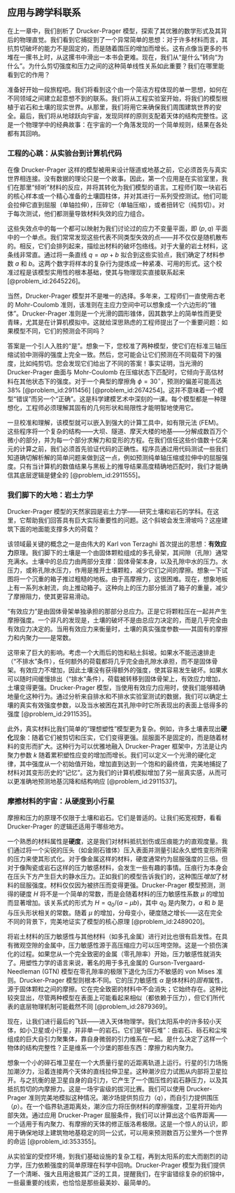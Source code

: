 ## 应用与跨学科联系

在上一章中，我们剖析了 Drucker-Prager 模型，探索了其优雅的数学形式及其背后的物理直觉。我们看到它捕捉到了一个异常简单的思想：对于许多材料而言，其抗剪切破坏的能力不是固定的，而是随着围压的增加而增长。这有点像当更多的书堆在一摞书上时，从这摞书中滑出一本书会更难。现在，我们从“是什么”转向“为什么”。为什么剪切强度和压力之间的这种简单线性关系如此重要？我们在哪里能看到它的作用？

准备好开始一段旅程吧。我们将看到这个由一个简洁方程体现的单一思想，如何在不同领域之间建立起意想不到的联系。我们将从工程实验室开始，将我们的模型根植于岩石和土壤的现实世界。从那里，我们将用它来确保我们周围建筑世界的安全。最后，我们将从地球跃向宇宙，发现同样的原则支配着天体的结构完整性。这是一个物理学中的经典故事：在宇宙的一个角落发现的一个简单规则，结果在各处都有其回响。

### 工程的心跳：从实验台到计算机代码

在像 Drucker-Prager 这样的模型被用来设计隧道或地基之前，它必须首先与真实世界相连接。没有数据的理论只是一个故事。因此，第一个应用是在实验室里，我们在那里“倾听”材料的反应，并将其转化为我们模型的语言。工程师们取一块岩石的核心样本或一个精心准备的土壤圆柱体，并对其进行一系列受控测试。他们可能会拉伸它直到屈服（单轴拉伸），压碎它（单轴压缩），或者扭转它（纯剪切）。对于每次测试，他们都测量导致材料失效的应力组合。

这些失效点中的每一个都可以映射为我们讨论过的应力不变量平面，即 $(p, q)$ 平面中的一个单点。我们常常发现这些代表不同类型失效的点——并不仅仅是随机散布的。相反，它们会排列起来，描绘出材料的破坏包络线。对于大量的岩土材料，这条线非常直。通过将一条直线 $q = a p + b$ 拟合到这些实验点，我们确定了材料参数 $a$ 和 $b$。这两个数字将样本的复杂行为提炼成一种紧凑、可用的形式。这个校准过程是该模型实用性的根本基础，使其与物理现实直接联系起来 [@problem_id:2645226]。

当然，Drucker-Prager 模型并不是唯一的选择。多年来，工程师们一直使用古老的 Mohr-Coulomb 准则，该准则在主应力空间中可以想象成一个六边形的“锥体”。Drucker-Prager 准则是一个光滑的圆形锥体，因其数学上的简单性而更受青睐，尤其是在计算机模拟中。这就给深思熟虑的工程师提出了一个重要问题：如果模型不同，它们的预测会不同吗？

答案是一个引人入胜的“是”。想象一下，您校准了两种模型，使它们在标准三轴压缩试验中测得的强度上完全一致。然后，您可能会让它们预测在不同载荷下的强度，比如纯剪切。您会发现它们给出了不同的答案！事实证明，当光滑的 Drucker-Prager 曲面与 Mohr-Coulomb 在压缩状态下匹配时，它倾向于高估材料在其他状态下的强度。对于一个典型的摩擦角 $\phi = 30^{\circ}$，预测的偏差可能高达 38% [@problem_id:2911456] [@problem_id:2674254]。这并不意味着一个模型“错误”而另一个“正确”。这是科学建模艺术中深刻的一课。每个模型都是一种理想化，工程师必须理解其固有的几何形状和局限性才能明智地使用它。

一旦校准和理解，该模型就可以嵌入到强大的计算工具中，如有限元法 (FEM)。这些程序将一个复杂的结构——大坝、隧道、摩天大楼的地基——分解成数百万个微小的部分，并为每一个部分求解力和变形的方程。在我们信任这些价值数十亿美元的计算之前，我们必须首先验证代码的正确性。程序员通过用代码测试一些我们知道确切解析解的简单问题来做到这一点，例如预测纯单轴压缩或拉伸中的屈服强度。只有当计算机的数值结果与黑板上的推导结果高度精确地匹配时，我们才能确信其底层逻辑是健全的 [@problem_id:2911555]。

### 我们脚下的大地：岩土力学

Drucker-Prager 模型的天然家园是岩土力学——研究土壤和岩石的学科。在这里，它帮助我们回答具有巨大实际重要性的问题。这个斜坡会发生滑坡吗？这座建筑下面的地面能支撑多大的荷载？

该领域最关键的概念之一是由伟大的 Karl von Terzaghi 首次提出的思想：**有效应力**原理。我们脚下的土壤是一个由固体颗粒组成的多孔骨架，其间隙（孔隙）通常充满水。土壤中的总应力由两部分支撑：固体骨架本身，以及孔隙中水的压力。水压力，或称孔隙水压力，作用是推开土壤颗粒，减少它们之间的摩擦。想象一下试图将一个沉重的箱子推过粗糙的地板。由于高摩擦力，这很困难。现在，想象地板上有一系列水射流，向上推动箱子。这种向上的压力部分抵消了箱子的重量，减少了摩擦阻力，使其更容易滑动。

“有效应力”是由固体骨架单独承担的那部分总应力。正是它将颗粒压在一起并产生摩擦强度。一个非凡的发现是，土壤的破坏不是由总应力决定的，而是几乎完全由有效应力决定的。当用有效应力来衡量时，土壤的真实强度参数——其固有的摩擦力和内聚力——是常数。

这带来了巨大的影响。考虑一个大雨后的饱和粘土斜坡。如果水不能迅速排走（“不排水”条件），任何额外的荷载都将几乎完全由孔隙水承担，而不是固体骨架。有效应力不增加，因此土壤没有获得额外的强度，使其容易发生破坏。如果水可以随时间缓慢排出（“排水”条件），荷载被转移到固体骨架上，有效应力增加，土壤变得更强。Drucker-Prager 模型，当使用有效应力应用时，使我们能够精确地量化这种行为。通过分析来自排水和不排水实验室测试的数据，我们可以确定土壤的真实有效强度参数，以及当水被困在其孔隙中时它所表现出的表面上低得多的强度 [@problem_id:2911535]。

此外，真实材料比我们简单的“理想塑性”模型更为复杂。例如，许多土壤表现出**硬化**现象：随着它们被剪切和压实，它们变得更强。屈服面不是固定的，而是随着材料的变形而扩大。这种行为可以优雅地融入 Drucker-Prager 框架中，方法是让内聚力参数 $k$ 随着累积塑性应变的增加而增长。我们可以定义一个光滑的硬化定律，其中强度从一个初始值开始，增加直到达到一个饱和的最终值，完美地捕捉了材料对其变形历史的“记忆”。这为我们的计算机模拟增加了另一层真实感，从而可以更准确地预测地基沉降和结构响应 [@problem_id:2911537]。

### 摩擦材料的宇宙：从硬度到小行星

摩擦和压力的原理不仅限于土壤和岩石。它们是普适的。让我们拓宽视野，看看 Drucker-Prager 的逻辑还适用于哪些地方。

一个熟悉的材料属性是**硬度**，这是我们对材料抵抗划伤或压痕能力的直观度量。我们通过将一个尖锐的压头（如金刚石锥体）压入表面并测量引起永久塑性变形所需的压力来使其形式化。对于像金属这样的材料，硬度通常约为屈服强度的三倍。但对于像陶瓷或岩石这样的压力敏感材料，会发生一些有趣的事情。压痕行为本身会在压头下方产生巨大的静水压力。正如我们的模型告诉我们的，这种围压*增加*了材料的屈服强度。材料仅仅因为被挤压而变得更强。Drucker-Prager 模型预测，测得的硬度 $H$ 将不是一个简单的常数，而是会随着材料的压力敏感性系数 $\mu$ 的增加而显著增加。该关系式的形式为 $H = q_0 / (a - \mu b)$，其中 $q_0$ 是内聚力，$a$ 和 $b$ 是与压头形状相关的常数。随着 $\mu$ 的增加，分母变小，硬度随之增长——这在完全不同的背景下，完美地证实了模型的核心原理 [@problem_id:2489020]。

将岩土材料的压力敏感性与其他材料（如多孔金属）进行对比也很有启发性。在具有微观空隙的金属中，压力敏感性源于高压缩应力可以压垮空隙。这是一个损伤演化的过程。如果您从一个完全致密的金属（零孔隙率）开始，压力敏感性就消失了。用塑性力学的语言来说，著名的用于多孔金属的 Gurson-Tvergaard-Needleman (GTN) 模型在零孔隙率的极限下退化为压力不敏感的 von Mises 准则。Drucker-Prager 模型则根本不同。它的压力敏感性 $\alpha$ 是体材料的*固有*属性，源于固体颗粒之间的摩擦。它在完全致密的材料中不会消失；它始终存在。这种比较突显出，尽管两种模型在表面上可能看起来相似（都依赖于压力），但它们所代表的底层物理机制可能截然不同 [@problem_id:2879369]。

现在，让我们进行最后的飞跃——进入天体物理学。我们太阳系中的许多较小天体，如小卫星或小行星，并非单一的岩石。它们是“碎石堆”：由岩石、砾石和尘埃组成的巨大自引力聚集体，靠自身微弱的引力维系在一起。是什么决定了这样一个物体的结构完整性？正是维系一个沙堡的那些东西：摩擦力和内聚力。

想象一个小的碎石堆卫星在一个大质量行星的近距离轨道上运行。行星的引力场施加潮汐力，沿着连接两个天体的直线拉伸卫星。这种潮汐应力试图从内部将卫星拉开。与之抗衡的是卫星自身的自引力，它产生了一个围压性的岩石静压力，以及其抵抗剪切的内摩擦力。这是一场宇宙级的拔河比赛。我们可以使用 Drucker-Prager 准则完美地模拟这种情况。潮汐场提供剪应力（$q$），而自引力提供围压（$p$）。在一个临界轨道距离处，潮汐应力将压倒材料的摩擦强度，卫星将开始内部失效。通过应用 Drucker-Prager 屈服条件，我们可以计算出这个临界距离——一个适用于有内聚力、有摩擦的天体的修正版洛希极限。这是一个惊人的认识，即用于确保地球上建筑物地基稳定的同一公式，可以用来预测数百万公里外一个世界的命运 [@problem_id:353355]。

从实验室的受控环境，到我们基础设施的复杂工程，再到太阳系的宏大而剧烈的动力学，压力依赖强度的简单原理在科学中回响。Drucker-Prager 模型为我们提供了一个清晰、强大且用途极其广泛的工具，提醒我们，在宇宙错综复杂的织锦中，一些最重要的线索，也恰恰是那些最美妙、最简单的。